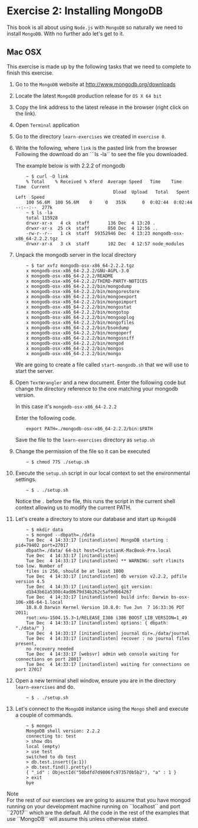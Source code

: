 Exercise 2: Installing MongoDB
==============================

This book is all about using ``Node.js`` with ``MongoDB`` so naturally
we need to install ``MongoDB``. With no further ado let's get to it.

Mac OSX
-------

This exercise is made up by the following tasks that we need to complete
to finish this exercise.

1.  Go to the ``MongoDB`` website at http://www.mongodb.org/downloads
2.  Locate the latest ``MongoDB`` production release for ``OS X 64 bit``
3.  Copy the link address to the latest release in the browser (right click
    on the link).
4.  Open ``Terminal`` application
5.  Go to the directory ``learn-exercises`` we created in ``exercise 0``.
6.  Write the following, where ``link`` is the pasted link from the browser
    Following the download do an ```ls -la`` to see the file you downloaded.
    
    The example below is with 2.2.2 of mongodb

    ```console
        ~ $ curl -O link
        % Total    % Received % Xferd  Average Speed   Time    Time     Time  Current
                                         Dload  Upload   Total   Spent    Left  Speed
        100 56.6M  100 56.6M    0     0   353k      0  0:02:44  0:02:44 --:--:--  277k
        ~ $ ls -la
        total 115928
        drwxr-xr-x   4 ck  staff       136 Dec  4 13:20 .
        drwxr-xr-x  25 ck  staff       850 Dec  4 12:56 ..
        -rw-r--r--   1 ck  staff  59352946 Dec  4 13:23 mongodb-osx-x86_64-2.2.2.tgz
        drwxr-xr-x   3 ck  staff       102 Dec  4 12:57 node_modules        
    ```

7.  Unpack the mongodb server in the local directory
  
    ```console
        ~ $ tar xvfz mongodb-osx-x86_64-2.2.2.tgz
        x mongodb-osx-x86_64-2.2.2/GNU-AGPL-3.0
        x mongodb-osx-x86_64-2.2.2/README
        x mongodb-osx-x86_64-2.2.2/THIRD-PARTY-NOTICES
        x mongodb-osx-x86_64-2.2.2/bin/mongodump
        x mongodb-osx-x86_64-2.2.2/bin/mongorestore
        x mongodb-osx-x86_64-2.2.2/bin/mongoexport
        x mongodb-osx-x86_64-2.2.2/bin/mongoimport
        x mongodb-osx-x86_64-2.2.2/bin/mongostat
        x mongodb-osx-x86_64-2.2.2/bin/mongotop
        x mongodb-osx-x86_64-2.2.2/bin/mongooplog
        x mongodb-osx-x86_64-2.2.2/bin/mongofiles
        x mongodb-osx-x86_64-2.2.2/bin/bsondump
        x mongodb-osx-x86_64-2.2.2/bin/mongoperf
        x mongodb-osx-x86_64-2.2.2/bin/mongosniff
        x mongodb-osx-x86_64-2.2.2/bin/mongod
        x mongodb-osx-x86_64-2.2.2/bin/mongos
        x mongodb-osx-x86_64-2.2.2/bin/mongo        
    ```

    We are going to create a file called ``start-mongodb.sh`` that we will
    use to start the server.

8.  Open ``TextWrangler`` and a new document. Enter the following code but
    change the directory reference to the one matching your mongodb version.
    
    In this case it's ``mongodb-osx-x86_64-2.2.2``

    Enter the following code.

    ```console
        export PATH=./mongodb-osx-x86_64-2.2.2/bin:$PATH
    ```

    Save the file to the ``learn-exercises`` directory as ``setup.sh``
9.  Change the permission of the file so it can be executed

    ```console
        ~ $ chmod 775 ./setup.sh
    ```

10. Execute the ``setup.sh`` script in our local context to set the
    environmental settings.

    ```console
        ~ $ . ./setup.sh
    ```

    Notice the ``.`` before the file, this runs the script in the current
    shell context allowing us to modify the current PATH.

11. Let's create a directory to store our database and start up ``MongoDB``

    ```console
        ~ $ mkdir data
        ~ $ mongod --dbpath=./data
        Tue Dec  4 14:33:17 [initandlisten] MongoDB starting : pid=79402 port=27017 
        dbpath=./data/ 64-bit host=ChristianK-MacBook-Pro.local
        Tue Dec  4 14:33:17 [initandlisten] 
        Tue Dec  4 14:33:17 [initandlisten] ** WARNING: soft rlimits too low. Number of 
        files is 256, should be at least 1000
        Tue Dec  4 14:33:17 [initandlisten] db version v2.2.2, pdfile version 4.5
        Tue Dec  4 14:33:17 [initandlisten] git version: 
        d1b43b61a5308c4ad0679d34b262c5af9d664267
        Tue Dec  4 14:33:17 [initandlisten] build info: Darwin bs-osx-106-x86-64-1.local 
        10.8.0 Darwin Kernel Version 10.8.0: Tue Jun  7 16:33:36 PDT 2011; 
        root:xnu-1504.15.3~1/RELEASE_I386 i386 BOOST_LIB_VERSION=1_49
        Tue Dec  4 14:33:17 [initandlisten] options: { dbpath: "./data/" }
        Tue Dec  4 14:33:17 [initandlisten] journal dir=./data/journal
        Tue Dec  4 14:33:17 [initandlisten] recover : no journal files present, 
        no recovery needed
        Tue Dec  4 14:33:17 [websvr] admin web console waiting for connections on port 28017
        Tue Dec  4 14:33:17 [initandlisten] waiting for connections on port 27017        
    ```

12. Open a new terminal shell window, ensure you are in the directory ``learn-exercises``
    and do.

    ```console
        ~ $ . ./setup.sh
    ```

13. Let's connect to the ``MongoDB`` instance using the ``Mongo`` shell and execute
    a couple of commands.

    ```console
        ~ $ mongos
        MongoDB shell version: 2.2.2
        connecting to: test
        > show dbs
        local (empty)
        > use test
        switched to db test
        > db.test.insert({a:1})
        > db.test.find().pretty()
        { "_id" : ObjectId("50bdfd7d9806fc973570b5b2"), "a" : 1 }
        > exit
        bye
    ```

<div class="note">
    <div class="note_title">Note</div>
    <div class="note_body">
        For the rest of our exercises we are going to assume that you have mongod running on your development machine running on ``localhost`` and port ``27017`` which are the default. All the code in the rest of the examples that use ``MongoDB`` will assume this unless otherwise stated.
    </div>
</div>
